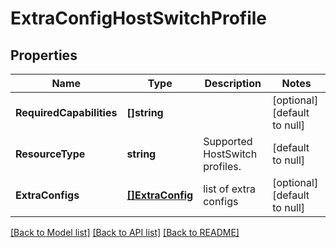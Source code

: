 # ExtraConfigHostSwitchProfile

## Properties
Name | Type | Description | Notes
------------ | ------------- | ------------- | -------------
**RequiredCapabilities** | **[]string** |  | [optional] [default to null]
**ResourceType** | **string** | Supported HostSwitch profiles. | [default to null]
**ExtraConfigs** | [**[]ExtraConfig**](ExtraConfig.md) | list of extra configs | [optional] [default to null]

[[Back to Model list]](../README.md#documentation-for-models) [[Back to API list]](../README.md#documentation-for-api-endpoints) [[Back to README]](../README.md)

